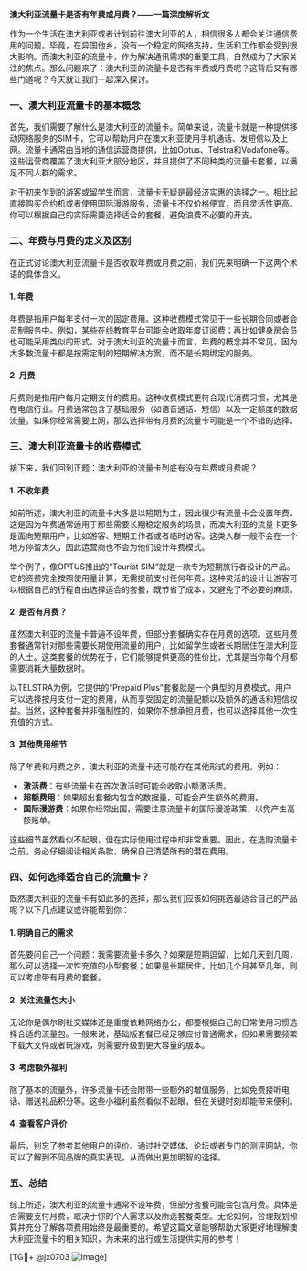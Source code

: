 **澳大利亚流量卡是否有年费或月费？——一篇深度解析文**

作为一个生活在澳大利亚或者计划前往澳大利亚的人，相信很多人都会关注通信费用的问题。毕竟，在异国他乡，没有一个稳定的网络支持，生活和工作都会受到很大影响。而澳大利亚的流量卡，作为解决通讯需求的重要工具，自然成为了大家关注的焦点。那么问题来了：澳大利亚的流量卡是否有年费或月费呢？这背后又有哪些门道呢？今天就让我们一起深入探讨。

### **一、澳大利亚流量卡的基本概念**
首先，我们需要了解什么是澳大利亚的流量卡。简单来说，流量卡就是一种提供移动网络服务的SIM卡，它可以帮助用户在澳大利亚使用手机通话、发短信以及上网。流量卡通常由当地的通信运营商提供，比如Optus、Telstra和Vodafone等。这些运营商覆盖了澳大利亚大部分地区，并且提供了不同种类的流量卡套餐，以满足不同人群的需求。

对于初来乍到的游客或留学生而言，流量卡无疑是最经济实惠的选择之一。相比起直接购买合约机或者使用国际漫游服务，流量卡不仅价格便宜，而且灵活性更高。你可以根据自己的实际需要选择适合的套餐，避免浪费不必要的开支。

### **二、年费与月费的定义及区别**
在正式讨论澳大利亚流量卡是否收取年费或月费之前，我们先来明确一下这两个术语的具体含义。

#### **1. 年费**
年费是指用户每年支付一次的固定费用。这种收费模式常见于一些长期合同或者会员制服务中。例如，某些在线教育平台可能会收取年度订阅费；再比如健身房会员也可能采用类似的形式。对于澳大利亚的流量卡而言，年费的概念并不常见，因为大多数流量卡都是按需定制的短期解决方案，而不是长期绑定的服务。

#### **2. 月费**
月费则是指用户每月定期支付的费用。这种收费模式更符合现代消费习惯，尤其是在电信行业。月费通常包含了基础服务（如语音通话、短信）以及一定额度的数据流量。如果你经常需要上网，那么选择带有月费的流量卡可能是一个不错的选择。

### **三、澳大利亚流量卡的收费模式**
接下来，我们回到正题：澳大利亚的流量卡到底有没有年费或月费呢？

#### **1. 不收年费**
如前所述，澳大利亚的流量卡大多是以短期为主，因此很少有流量卡会设置年费。这是因为年费通常适用于那些需要长期稳定服务的场景，而澳大利亚的流量卡更多是面向短期用户，比如游客、短期工作者或者临时访客。这类人群一般不会在一个地方停留太久，因此运营商也不会为他们设计年费模式。

举个例子，像OPTUS推出的“Tourist SIM”就是一款专为短期旅行者设计的产品。它的资费完全按照使用量计算，无需提前支付任何年费。这种灵活的设计让游客可以根据自己的行程自由选择适合的套餐，既节省了成本，又避免了不必要的麻烦。

#### **2. 是否有月费？**
虽然澳大利亚的流量卡普遍不设年费，但部分套餐确实存在月费的选项。这些月费套餐通常针对那些需要长期使用流量的用户，比如留学生或者长期居住在澳大利亚的人士。这类套餐的优势在于，它们能够提供更高的性价比，尤其是当你每个月都需要消耗大量数据时。

以TELSTRA为例，它提供的“Prepaid Plus”套餐就是一个典型的月费模式。用户可以选择按月支付一定的费用，从而享受固定的流量配额以及额外的通话和短信权益。当然，这种套餐并非强制性的，如果你不想承担月费，也可以选择其他一次性充值的方式。

#### **3. 其他费用细节**
除了年费和月费之外，澳大利亚的流量卡还可能存在其他形式的费用。例如：

- **激活费**：有些流量卡在首次激活时可能会收取小额激活费。
- **超额费用**：如果超出套餐内包含的数据量，可能会产生额外的费用。
- **国际漫游费**：如果你经常出国，需要注意流量卡的国际漫游政策，以免产生高额账单。

这些细节虽然看似不起眼，但在实际使用过程中却非常重要。因此，在选购流量卡之前，务必仔细阅读相关条款，确保自己清楚所有的潜在费用。

### **四、如何选择适合自己的流量卡？**
既然澳大利亚的流量卡有如此多的选择，那么我们应该如何挑选最适合自己的产品呢？以下几点建议或许能帮到你：

#### **1. 明确自己的需求**
首先要问自己一个问题：我需要流量卡多久？如果是短期逗留，比如几天到几周，那么可以选择一次性充值的小型套餐；如果是长期居住，比如几个月甚至几年，则可以考虑带有月费的套餐。

#### **2. 关注流量包大小**
无论你是偶尔刷社交媒体还是重度依赖网络办公，都要根据自己的日常使用习惯选择合适的流量包。一般来说，基础版套餐已经足够应付普通需求，但如果需要频繁下载大文件或者玩游戏，则需要升级到更大容量的版本。

#### **3. 考虑额外福利**
除了基本的流量外，许多流量卡还会附带一些额外的增值服务，比如免费接听电话、赠送礼品积分等。这些小福利虽然看似不起眼，但在关键时刻却能带来便利。

#### **4. 查看客户评价**
最后，别忘了参考其他用户的评价。通过社交媒体、论坛或者专门的测评网站，你可以了解到不同品牌的真实表现，从而做出更加明智的选择。

### **五、总结**
综上所述，澳大利亚的流量卡通常不设年费，但部分套餐可能会包含月费。具体是否需要支付月费，取决于你的个人需求以及所选套餐类型。无论如何，合理规划预算并充分了解各项费用始终是最重要的。希望这篇文章能够帮助大家更好地理解澳大利亚流量卡的相关知识，为未来的出行或生活提供实用的参考！

[TG💪+ @jx0703 ![Image](https://github.com/user-attachments/assets/dbca1d08-cadb-493c-b0ec-ad6f7a83f270)]